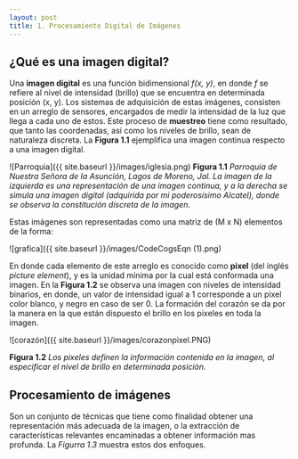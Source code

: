 ```yaml
---
layout: post
title: 1. Procesamiento Digital de Imágenes
---
```

## ¿Qué es una imagen digital?

Una __imagen digital__ es una función bidimensional _f(x, y)_, en donde _f_ se refiere al nivel de intensidad (brillo) 
que se encuentra en determinada posición (x, y). Los sistemas de adquisición de estas imágenes, consisten en un arreglo de sensores, 
encargados de medir la intensidad de la luz que llega a cada uno de estos. Este proceso de __muestreo__ tiene como resultado, 
que tanto las coordenadas, así como los niveles de brillo, sean de naturaleza discreta. La __Figura 1.1__ ejemplifica una imagen 
continua respecto a una imagen digital.

![Parroquia]({{ site.baseurl }}/images/iglesia.png)
  __Figura 1.1__ _Parroquia de Nuestra Señora de la Asunción, Lagos de Moreno, Jal. La imagen de la izquierda es una representación de una imagen continua, y a la derecha se simula una imagen digital (adquirida por mi poderosísimo Alcatel), donde se observa la constitución discreta de la imagen_. 

Estas imágenes son representadas como una matriz de (M x N) elementos de la forma:

![grafica]({{ site.baseurl }}/images/CodeCogsEqn (1).png)

En donde cada elemento de este arreglo es conocido como __pixel__ (del inglés _picture element_), y es la unidad mínima
por la cual está conformada una imagen. En la __Figura 1.2__ se observa una imagen con niveles de intensidad binarios,
en donde, un valor de intensidad igual a 1 corresponde a un pixel color blanco, y negro en caso de ser 0. La formación del
corazón se da por la manera en la que están dispuesto el brillo en los pixeles en toda la imagen.

![corazón]({{ site.baseurl }}/images/corazonpixel.PNG)
 
 __Figura 1.2__ _Los pixeles definen la información contenida en la imagen, al especificar el nivel de brillo en determinada posición._

## Procesamiento de imágenes
Son un conjunto de técnicas que tiene como finalidad obtener una representación más adecuada de la imagen, o la extracción de características relevantes encaminadas a obtener información mas profunda. La _Figurra 1.3_ muestra estos dos enfoques.



